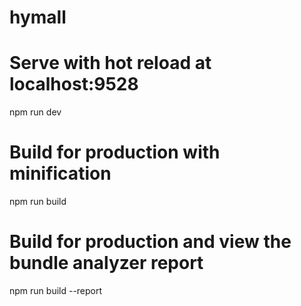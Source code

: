 # hymall

# Serve with hot reload at localhost:9528
npm run dev

# Build for production with minification
npm run build

# Build for production and view the bundle analyzer report
npm run build --report

